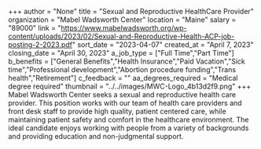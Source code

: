 +++
author = "None"
title = "Sexual and Reproductive HealthCare Provider"
organization = "Mabel Wadsworth Center"
location = "Maine"
salary = "89000"
link = "https://www.mabelwadsworth.org/wp-content/uploads/2023/02/Sexual-and-Reproductive-Health-ACP-job-posting-2-2023.pdf"
sort_date = "2023-04-07"
created_at = "April 7, 2023"
closing_date = "April 30, 2023"
a_job_type = ["Full Time","Part Time"]
b_benefits = ["General Benefits","Health Insurance","Paid Vacation","Sick time","Professional development","Abortion procedure funding","Trans health","Retirement"]
c_feedback = ""
aa_degrees_required = "Medical degree required"
thumbnail = "../../images/MWC-Logo_4b13d2f9.png"
+++
Mabel Wadsworth Center seeks a sexual and reproductive health care provider. This position works with our team of health care providers and front desk staff to provide high quality, patient centered care, while maintaining patient safety and comfort in the healthcare environment. The ideal candidate enjoys working with people from a variety of backgrounds and providing education and non-judgmental support. 
